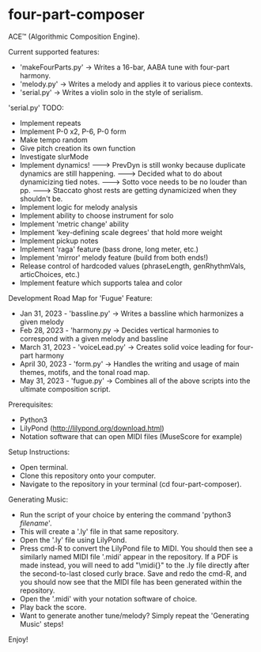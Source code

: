 # four-part-composer

ACE™ (Algorithmic Composition Engine).

Current supported features:
- 'makeFourParts.py' -> Writes a 16-bar, AABA tune with four-part harmony.
- 'melody.py' -> Writes a melody and applies it to various piece contexts.
- 'serial.py' -> Writes a violin solo in the style of serialism.

'serial.py' TODO: 
- Implement repeats
- Implement P-0 x2, P-6, P-0 form
- Make tempo random
- Give pitch creation its own function
- Investigate slurMode
- Implement dynamics!
---> PrevDyn is still wonky because duplicate dynamics are still happening.
---> Decided what to do about dynamicizing tied notes.
---> Sotto voce needs to be no louder than pp.
---> Staccato ghost rests are getting dynamicized when they shouldn't be.
- Implement logic for melody analysis
- Implement ability to choose instrument for solo
- Implement 'metric change' ability
- Implement 'key-defining scale degrees' that hold more weight
- Implement pickup notes
- Implement 'raga' feature (bass drone, long meter, etc.)
- Implement 'mirror' melody feature (build from both ends!)
- Release control of hardcoded values (phraseLength, genRhythmVals, articChoices, etc.)
- Implement feature which supports talea and color

Development Road Map for 'Fugue' Feature: 
- Jan 31, 2023 - 'bassline.py' -> Writes a bassline which harmonizes a given melody
- Feb 28, 2023 - 'harmony.py -> Decides vertical harmonies to correspond with a given melody and bassline
- March 31, 2023 - 'voiceLead.py' -> Creates solid voice leading for four-part harmony
- April 30, 2023 - 'form.py' -> Handles the writing and usage of main themes, motifs, and the tonal road map.
- May 31, 2023 - 'fugue.py' -> Combines all of the above scripts into the ultimate composition script.

Prerequisites:
- Python3
- LilyPond (http://lilypond.org/download.html)
- Notation software that can open MIDI files (MuseScore for example)

Setup Instructions:
- Open terminal.
- Clone this repository onto your computer.
- Navigate to the repository in your terminal (cd four-part-composer).

Generating Music:
- Run the script of your choice by entering the command 'python3 _filename_'.
- This will create a '.ly' file in that same repository.
- Open the '.ly' file using LilyPond.
- Press cmd-R to convert the LilyPond file to MIDI. You should then see a similarly named MIDI file '.midi' appear in the repository. If a PDF is made instead, you will need to add "\midi{}" to the .ly file directly after the second-to-last closed curly brace. Save and redo the cmd-R, and you should now see that the MIDI file has been generated within the repository.
- Open the '.midi' with your notation software of choice.
- Play back the score.
- Want to generate another tune/melody? Simply repeat the 'Generating Music' steps!

Enjoy!


